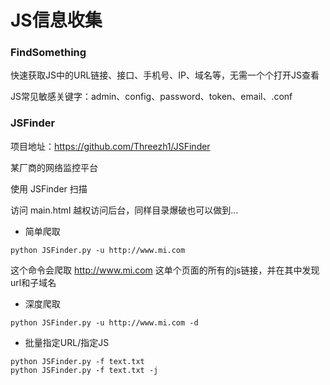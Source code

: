 # JS信息收集

### FindSomething

快速获取JS中的URL链接、接口、手机号、IP、域名等，无需一个个打开JS查看



JS常见敏感关键字：admin、config、password、token、email、.conf

### JSFinder

项目地址：https://github.com/Threezh1/JSFinder

某厂商的网络监控平台

使用 JSFinder 扫描

访问 main.html 越权访问后台，同样目录爆破也可以做到...

* 简单爬取

`python JSFinder.py -u http://www.mi.com`

这个命令会爬取 http://www.mi.com 这单个页面的所有的js链接，并在其中发现url和子域名

* 深度爬取

`python JSFinder.py -u http://www.mi.com -d`

* 批量指定URL/指定JS

```
python JSFinder.py -f text.txt
python JSFinder.py -f text.txt -j
```
